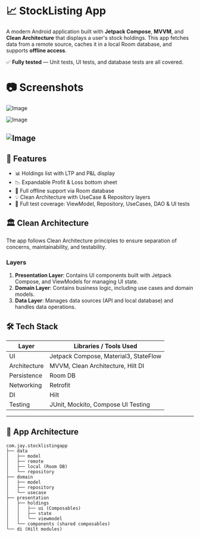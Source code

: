 # 📈 StockListing App

A modern Android application built with **Jetpack Compose**, **MVVM**, and **Clean Architecture** that displays a user's stock holdings. This app fetches data from a remote source, caches it in a local Room database, and supports **offline access**.  

✅ **Fully tested** — Unit tests, UI tests, and database tests are all covered.

# 📷 Screenshots
![Image](https://github.com/user-attachments/assets/0828b4d3-5e0a-45cc-a37b-bb6a806eac34)

![Image](https://github.com/user-attachments/assets/01edc7ed-cb0c-4b1c-bc42-7ec1983fcc3d)

![Image](https://github.com/user-attachments/assets/94fc62e8-8441-4bbf-93e4-2eb5aac5bf8d)
---

## 🚀 Features

- 📊 Holdings list with LTP and P&L display
- 📉 Expandable Profit & Loss bottom sheet
- 📴 Full offline support via Room database
- 💡 Clean Architecture with UseCase & Repository layers
- 🧪 Full test coverage: ViewModel, Repository, UseCases, DAO & UI tests

## 🏛️ Clean Architecture

The app follows Clean Architecture principles to ensure separation of concerns, maintainability, and testability.

### Layers

1. **Presentation Layer**: Contains UI components built with Jetpack Compose, and ViewModels for managing UI state.  
2. **Domain Layer**: Contains business logic, including use cases and domain models.  
3. **Data Layer**: Manages data sources (API and local database) and handles data operations.


## 🛠️ Tech Stack

| Layer         | Libraries / Tools Used                     |
|--------------|---------------------------------------------|
| UI           | Jetpack Compose, Material3, StateFlow       |
| Architecture | MVVM, Clean Architecture, Hilt DI           |
| Persistence  | Room DB                                     |
| Networking   | Retrofit                                    |
| DI           | Hilt                                        |
| Testing      | JUnit, Mockito, Compose UI Testing          |

---

## 🧱 App Architecture

```text
com.jay.stocklistingapp
├── data
│   ├── model
│   ├── remote
│   ├── local (Room DB)
│   └── repository
├── domain
│   ├── model
│   ├── repository
│   └── usecase
├── presentation
│   ├── holdings
│   │   ├── ui (Composables)
│   │   ├── state
│   │   └── viewmodel
│   └── components (shared composables)
└── di (Hilt modules)
